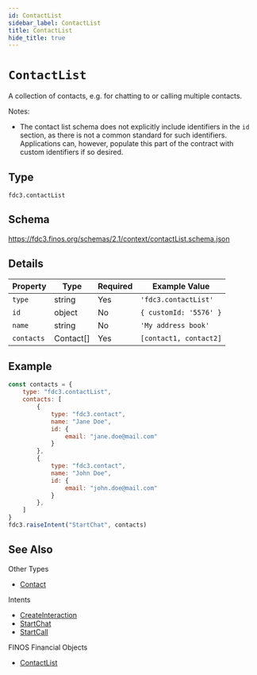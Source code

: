 ```yaml
---
id: ContactList
sidebar_label: ContactList
title: ContactList
hide_title: true
---
```

# `ContactList`

A collection of contacts, e.g. for chatting to or calling multiple contacts.

Notes:

- The contact list schema does not explicitly include identifiers in the `id` section, as there
is not a common standard for such identifiers. Applications can, however, populate
this part of the contract with custom identifiers if so desired.

## Type

`fdc3.contactList`

## Schema

<https://fdc3.finos.org/schemas/2.1/context/contactList.schema.json>

## Details

| Property    | Type      | Required | Example Value          |
|-------------|-----------|----------|------------------------|
| `type`      | string    | Yes      | `'fdc3.contactList'`   |
| `id`        | object    | No       | `{ customId: '5576' }` |
| `name`      | string    | No       | `'My address book'`    |
| `contacts`  | Contact[] | Yes      | `[contact1, contact2]` |

## Example

```js
const contacts = {
    type: "fdc3.contactList",
    contacts: [
        {
            type: "fdc3.contact",
            name: "Jane Doe",
            id: {
                email: "jane.doe@mail.com"
            }
        },
        {
            type: "fdc3.contact",
            name: "John Doe",
            id: {
                email: "john.doe@mail.com"
            }
        },
    ]
}
fdc3.raiseIntent("StartChat", contacts)
```

## See Also

Other Types

- [Contact](Contact)

Intents

- [CreateInteraction](../../intents/ref/CreateInteraction)
- [StartChat](../../intents/ref/StartChat)
- [StartCall](../../intents/ref/StartCall)

FINOS Financial Objects

- [ContactList](https://fo.finos.org/docs/objects/contactlist)
